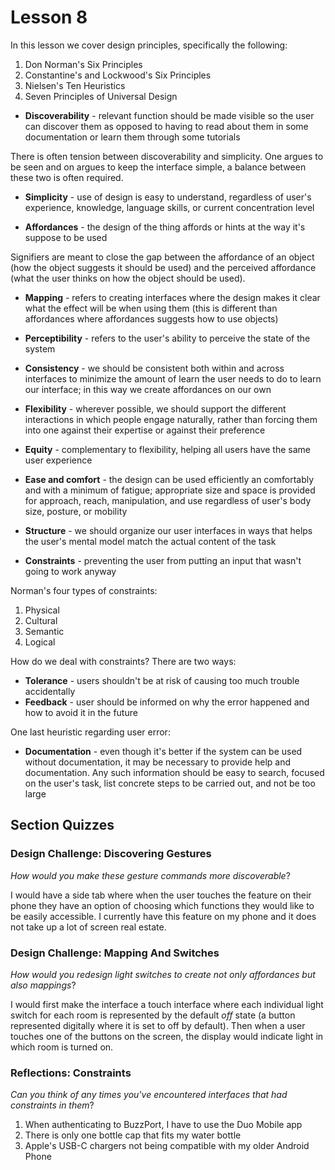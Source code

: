 # Lesson 8

In this lesson we cover design principles, specifically the following:

1. Don Norman's Six Principles
2. Constantine's and Lockwood's Six Principles
3. Nielsen's Ten Heuristics
4. Seven Principles of Universal Design

- **Discoverability** - relevant function should be made visible so the user can discover them as opposed to having to read about them in some documentation or learn them through some tutorials

There is often tension between discoverability and simplicity. One argues to be seen and on argues to keep the interface simple, a balance between these two is often required.

- **Simplicity** - use of design is easy to understand, regardless of user's experience, knowledge, language skills, or current concentration level

- **Affordances** - the design of the thing affords or hints at the way it's suppose to be used

Signifiers are meant to close the gap between the affordance of an object (how the object suggests it should be used) and the perceived affordance (what the user thinks on how the object should be used).

- **Mapping** - refers to creating interfaces where the design makes it clear what the effect will be when using them (this is different than affordances where affordances suggests how to use objects)

- **Perceptibility** - refers to the user's ability to perceive the state of the system

- **Consistency** - we should be consistent both within and across interfaces to minimize the amount of learn the user needs to do to learn our interface; in this way we create affordances on our own

- **Flexibility** - wherever possible, we should support the different interactions in which people engage naturally, rather than forcing them into one against their expertise or against their preference

- **Equity** - complementary to flexibility, helping all users have the same user experience

- **Ease and comfort** - the design can be used efficiently an comfortably and with a minimum of fatigue; appropriate size and space is provided for approach, reach, manipulation, and use regardless of user's body size, posture, or mobility

- **Structure** - we should organize our user interfaces in ways that helps the user's mental model match the actual content of the task

- **Constraints** - preventing the user from putting an input that wasn't going to work anyway

Norman's four types of constraints:

1. Physical
2. Cultural
3. Semantic
4. Logical

How do we deal with constraints? There are two ways:

- **Tolerance** - users shouldn't be at risk of causing too much trouble accidentally
- **Feedback** - user should be informed on why the error happened and how to avoid it in the future

One last heuristic regarding user error:

- **Documentation** - even though it's better if the system can be used without documentation, it may be necessary to provide help and documentation. Any such information should be easy to search, focused on the user's task, list concrete steps to be carried out, and not be too large

## Section Quizzes

### Design Challenge: Discovering Gestures

_How would you make these gesture commands more discoverable_?

I would have a side tab where when the user touches the feature on their phone they have an option of choosing which functions they would like to be easily accessible. I currently have this feature on my phone and it does not take up a lot of screen real estate.

### Design Challenge: Mapping And Switches

_How would you redesign light switches to create not only affordances but also mappings_?

I would first make the interface a touch interface where each individual light switch for each room is represented by the default _off_ state (a button represented digitally where it is set to off by default). Then when a user touches one of the buttons on the screen, the display would indicate light in which room is turned on.

### Reflections: Constraints

_Can you think of any times you've encountered interfaces that had constraints in them_?

1. When authenticating to BuzzPort, I have to use the Duo Mobile app
2. There is only one bottle cap that fits my water bottle
3. Apple's USB-C chargers not being compatible with my older Android Phone
